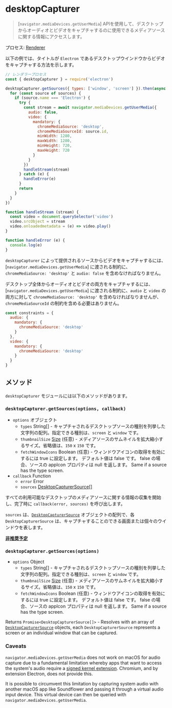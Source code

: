 # desktopCapturer

> [`navigator.mediaDevices.getUserMedia`] APIを使用して、デスクトップからオーディオとビデオをキャプチャするのに使用できるメディアソースに関する情報にアクセスします。

プロセス: [Renderer](../glossary.md#renderer-process)

以下の例では、タイトルが `Electron` であるデスクトップウインドウからビデオをキャプチャする方法を示します。

```javascript
// レンダラープロセス
const { desktopCapturer } = require('electron')

desktopCapturer.getSources({ types: ['window', 'screen'] }).then(async sources => {
  for (const source of sources) {
    if (source.name === 'Electron') {
      try {
        const stream = await navigator.mediaDevices.getUserMedia({
          audio: false,
          video: {
            mandatory: {
              chromeMediaSource: 'desktop',
              chromeMediaSourceId: source.id,
              minWidth: 1280,
              maxWidth: 1280,
              minHeight: 720,
              maxHeight: 720
            }
          }
        })
        handleStream(stream)
      } catch (e) {
        handleError(e)
      }
      return
    }
  }
})

function handleStream (stream) {
  const video = document.querySelector('video')
  video.srcObject = stream
  video.onloadedmetadata = (e) => video.play()
}

function handleError (e) {
  console.log(e)
}
```

`desktopCapturer` によって提供されるソースからビデオをキャプチャするには、[`navigator.mediaDevices.getUserMedia`] に渡される制約に、`chromeMediaSource: 'desktop'` と `audio: false` を含めなければなりません。

デスクトップ全体からオーディオとビデオの両方をキャプチャするには、[`navigator.mediaDevices.getUserMedia`] に渡される制約に、`audio` と `video` の両方に対して `chromeMediaSource: 'desktop'` を含めなければなりませんが、`chromeMediaSourceId` の制約を含める必要はありません。

```javascript
const constraints = {
  audio: {
    mandatory: {
      chromeMediaSource: 'desktop'
    }
  },
  video: {
    mandatory: {
      chromeMediaSource: 'desktop'
    }
  }
}
```

## メソッド

`desktopCapturer` モジュールには以下のメソッドがあります。

### `desktopCapturer.getSources(options, callback)`

* `options` オブジェクト 
  * `types` String[] - キャプチャされるデスクトップソースの種別を列挙した文字列の配列。指定できる種別は、`screen` と `window` です。
  * `thumbnailSize` [Size](structures/size.md) (任意) - メディアソースのサムネイルを拡大縮小するサイズ。省略値は、`150` x `150` です。
  * `fetchWindowIcons` Boolean (任意) - ウィンドウアイコンの取得を有効にするには true に設定します。 デフォルト値は false です。 false の場合、ソースの appIcon プロパティは null を返します。 Same if a source has the type screen.
* `callback` Function 
  * `error` Error
  * `sources` [DesktopCapturerSource[]](structures/desktop-capturer-source.md)

すべての利用可能なデスクトップのメディアソースに関する情報の収集を開始し、完了時に `callback(error, sources)` を呼び出します。

`sources` は、[`DesktopCapturerSource`](structures/desktop-capturer-source.md) オブジェクトの配列で、各 `DesktopCapturerSource` は、キャプチャすることのできる画面または個々のウインドウを表します。

**[非推奨予定](promisification.md)**

### `desktopCapturer.getSources(options)`

* `options` Object 
  * `types` String[] - キャプチャされるデスクトップソースの種別を列挙した文字列の配列。指定できる種別は、`screen` と `window` です。
  * `thumbnailSize` [Size](structures/size.md) (任意) - メディアソースのサムネイルを拡大縮小するサイズ。省略値は、`150` x `150` です。
  * `fetchWindowIcons` Boolean (任意) - ウィンドウアイコンの取得を有効にするには true に設定します。 デフォルト値は false です。 false の場合、ソースの appIcon プロパティは null を返します。 Same if a source has the type screen.

Returns `Promise<DesktopCapturerSource[]>` - Resolves with an array of [`DesktopCapturerSource`](structures/desktop-capturer-source.md) objects, each `DesktopCapturerSource` represents a screen or an individual window that can be captured.

### Caveats

`navigator.mediaDevices.getUserMedia` does not work on macOS for audio capture due to a fundamental limitation whereby apps that want to access the system's audio require a [signed kernel extension](https://developer.apple.com/library/archive/documentation/Security/Conceptual/System_Integrity_Protection_Guide/KernelExtensions/KernelExtensions.html). Chromium, and by extension Electron, does not provide this.

It is possible to circumvent this limitation by capturing system audio with another macOS app like Soundflower and passing it through a virtual audio input device. This virtual device can then be queried with `navigator.mediaDevices.getUserMedia`.